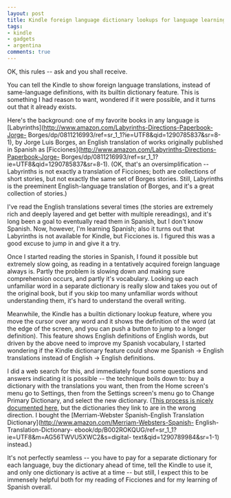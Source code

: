 ```yaml
---
layout: post
title: Kindle foreign language dictionary lookups for language learning
tags:
- kindle
- gadgets
- argentina
comments: true
---
```

OK, this rules -- ask and you shall receive.

You can tell the Kindle to show foreign language translations, instead of
same-language definitions, with its builtin dictionary feature. This is
something I had reason to want, wondered if it were possible, and it turns out
that it already exists.

Here's the background: one of my favorite books in any language is
[Labyrinths](http://www.amazon.com/Labyrinths-Directions-Paperbook-Jorge-
Borges/dp/0811216993/ref=sr_1_1?ie=UTF8&qid=1290785837&sr=8-1), by Jorge Luis
Borges, an English translation of works originally published in Spanish as
[Ficciones](http://www.amazon.com/Labyrinths-Directions-Paperbook-Jorge-
Borges/dp/0811216993/ref=sr_1_1?ie=UTF8&qid=1290785837&sr=8-1). (OK, that's an
oversimplification -- Labyrinths is not exactly a translation of Ficciones;
both are collections of short stories, but not exactly the same set of Borges
stories. Still, Labyrinths is the preeminent English-language translation of
Borges, and it's a great collection of stories.)

I've read the English translations several times (the stories are extremely
rich and deeply layered and get better with multiple rereadings), and it's
long been a goal to eventually read them in Spanish, but I don't know Spanish.
Now, however, I'm learning Spanish; also it turns out that Labyrinths is not
available for Kindle, but Ficciones is. I figured this was a good excuse to
jump in and give it a try.

Once I started reading the stories in Spanish, I found it possible but
extremely slow going, as reading in a tentatively acquired foreign language
always is. Partly the problem is slowing down and making sure comprehension
occurs, and partly it's vocabulary. Looking up each unfamiliar word in a
separate dictionary is really slow and takes you out of the original book, but
if you skip too many unfamiliar words without understanding them, it's hard to
understand the overall writing.

Meanwhile, the Kindle has a builtin dictionary lookup feature, where you move
the cursor over any word and it shows the definition of the word (at the edge
of the screen, and you can push a button to jump to a longer definition). This
feature shows English definitions of English words, but driven by the above
need to improve my Spanish vocabulary, I started wondering if the Kindle
dictionary feature could show me Spanish -> English translations instead of
English -> English definitions.

I did a web search for this, and immediately found some questions and answers
indicating it is possible -- the technique boils down to: buy a dictionary
with the translations you want, then from the Home screen's menu go to
Settings, then from the Settings screen's menu go to Change Primary
Dictionary, and select the new dictionary. ([This process is nicely documented
here](http://blogkindle.com/dictionary/), but the dictionaries they link to
are in the wrong direction. I bought the [Merriam-Webster Spanish-English
Translation Dictionary](http://www.amazon.com/Merriam-Websters-Spanish-
English-Translation-Dictionary-
ebook/dp/B002ROKQUG/ref=sr_1_1?ie=UTF8&m=AG56TWVU5XWC2&s=digital-
text&qid=1290789984&sr=1-1) instead.)

It's not perfectly seamless -- you have to pay for a separate dictionary for
each language, buy the dictionary ahead of time, tell the Kindle to use it,
and only one dictionary is active at a time -- but still, I expect this to be
immensely helpful both for my reading of Ficciones and for my learning of
Spanish overall.

